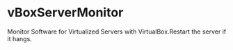 # vBoxServerMonitor
Monitor Software for Virtualized Servers with VirtualBox.Restart the server if it hangs. 
